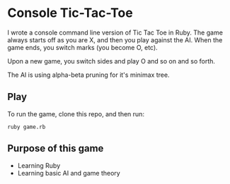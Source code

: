 # Console Tic-Tac-Toe
I wrote a console command line version of Tic Tac Toe in Ruby.
The game always starts off as you are X, and then you play against the AI.
When the game ends, you switch marks (you become O, etc).

Upon a new game, you switch sides and play O and so on and so forth.

The AI is using alpha-beta pruning for it's minimax tree.

## Play
To run the game, clone this repo, and then run:

```
ruby game.rb
```

## Purpose of this game
* Learning Ruby
* Learning basic AI and game theory
